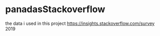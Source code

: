 # panadasStackoverflow
the   data i used in this project https://insights.stackoverflow.com/survey 2019
